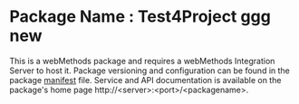 # Package Name : Test4Project ggg new
This is a webMethods package and requires a webMethods Integration Server to host it. Package versioning and configuration can be found in the package [manifest](./Test4Project/manifest.v3) file. Service and API documentation is available on the package's home page http://&lt;server&gt;:&lt;port&gt;/&lt;packagename>.
